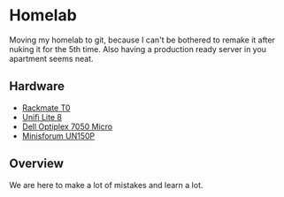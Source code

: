 # Homelab 

Moving my homelab to git, because I can't be bothered to remake it after nuking it for the 5th time. Also having a production ready server in you apartment seems neat.

## Hardware

- [Rackmate T0](https://deskpi.com/products/deskpi-rackmate-t1-rackmount-10-inch-4u-server-cabinet-for-network-servers-audio-and-video-equipment)
- [Unifi Lite 8](https://store.ui.com/us/en/category/switching-utility/products/usw-lite-8-poe)
- [Dell Optiplex 7050 Micro](https://www.dell.com/support/manuals/en-us/optiplex-7050-desktop/optiplex-7050-desktop-micro-owners-manual/physical-dimension-specifications?guid=guid-55fb5400-0b54-48e7-97c9-dbbf658c5bec&lang=en-us)
- [Minisforum UN150P](https://store.minisforum.com/products/minisforum-un100p)

## Overview

We are here to make a lot of mistakes and learn a lot. 